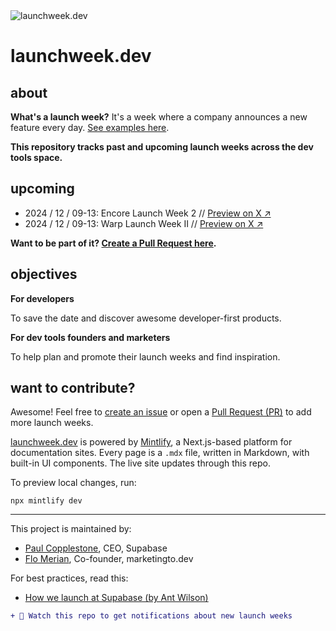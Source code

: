 <picture>
  <source media="(prefers-color-scheme: dark)" srcset="https://github.com/user-attachments/assets/121dd43d-e6ee-4e08-bf0d-e50324725ae6">
  <source media="(prefers-color-scheme: light)" srcset="https://github.com/user-attachments/assets/aa67e2c0-4fa7-4014-a20c-a39ca8a60321">
  <img alt="launchweek.dev" src="https://github.com/user-attachments/assets/121dd43d-e6ee-4e08-bf0d-e50324725ae6">
</picture>

# launchweek.dev

## about

**What's a launch week?** It's a week where a company announces a new feature every day. [See examples here](https://launchweek.dev/lw).

**This repository tracks past and upcoming launch weeks across the dev tools space.**

## upcoming

- 2024 / 12 / 09-13: Encore Launch Week 2 // [Preview on X ↗︎](https://x.com/encoredotdev/status/1863509378466214021)
- 2024 / 12 / 09-13: Warp Launch Week II // [Preview on X ↗︎](https://x.com/warpdotdev/status/1859688781882028341)

**Want to be part of it? [Create a Pull Request here](https://github.com/supabase-community/launchweek.dev/pulls).**

## objectives

**For developers**

To save the date and discover awesome developer-first products.

**For dev tools founders and marketers**

To help plan and promote their launch weeks and find inspiration.

## want to contribute?

Awesome! Feel free to [create an issue](https://github.com/supabase-community/launchweek.dev/issues) or open a [Pull Request (PR)](https://github.com/supabase-community/launchweek.dev/pulls) to add more launch weeks.

[launchweek.dev](https://launchweek.dev) is powered by [Mintlify](https://mintlify.com), a Next.js-based platform for documentation sites. Every page is a `.mdx` file, written in Markdown, with built-in UI components. The live site updates through this repo.

To preview local changes, run:

```
npx mintlify dev
```

---

This project is maintained by:

- [Paul Copplestone](https://x.com/kiwicopple), CEO, Supabase
- [Flo Merian](https://x.com/fmerian), Co-founder, marketingto.dev

For best practices, read this:

- [How we launch at Supabase (by Ant Wilson)](https://supabase.com/blog/supabase-how-we-launch)

```diff
+ 👀 Watch this repo to get notifications about new launch weeks
```
